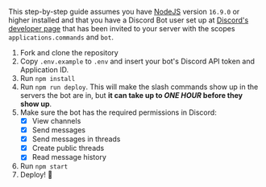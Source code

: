 This step-by-step guide assumes you have [NodeJS](https://nodejs.org/en/) version `16.9.0` or higher installed and that you have a Discord Bot user set up at [Discord's developer page](https://discord.com/developers/applications) that has been invited to your server with the scopes `applications.commands` and `bot`.

1. Fork and clone the repository
2. Copy `.env.example` to `.env` and insert your bot's Discord API token and Application ID.
3. Run `npm install`
4. Run `npm run deploy`. This will make the slash commands show up in the servers the bot are in, but **it can take up to _ONE HOUR_ before they show up**.
5. Make sure the bot has the required permissions in Discord:
    - [x] View channels
    - [x] Send messages
    - [x] Send messages in threads
    - [x] Create public threads
    - [x] Read message history
6. Run `npm start`
7. Deploy! :tada:
